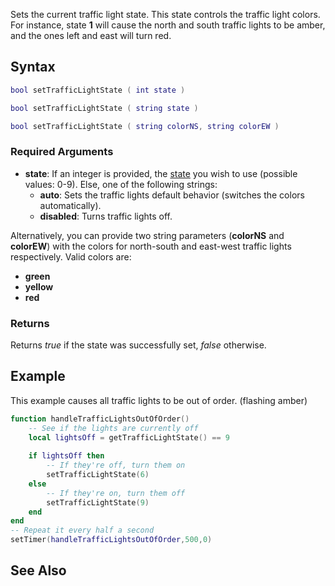 Sets the current traffic light state. This state controls the traffic light colors. For instance, state **1** will cause the north and south traffic lights to be amber, and the ones left and east will turn red.

Syntax
------

``` lua
bool setTrafficLightState ( int state )
```

``` lua
bool setTrafficLightState ( string state )
```

``` lua
bool setTrafficLightState ( string colorNS, string colorEW )
```

### Required Arguments

-   **state**: If an integer is provided, the [state](/docs/traffic_light_states.md "wikilink") you wish to use (possible values: 0-9). Else, one of the following strings:
    -   **auto**: Sets the traffic lights default behavior (switches the colors automatically).
    -   **disabled**: Turns traffic lights off.

Alternatively, you can provide two string parameters (**colorNS** and **colorEW**) with the colors for north-south and east-west traffic lights respectively. Valid colors are:

-   **green**
-   **yellow**
-   **red**

### Returns

Returns *true* if the state was successfully set, *false* otherwise.

Example
-------

This example causes all traffic lights to be out of order. (flashing amber)

``` lua
function handleTrafficLightsOutOfOrder()
    -- See if the lights are currently off
    local lightsOff = getTrafficLightState() == 9
    
    if lightsOff then
        -- If they're off, turn them on
        setTrafficLightState(6)
    else
        -- If they're on, turn them off
        setTrafficLightState(9)
    end
end
-- Repeat it every half a second
setTimer(handleTrafficLightsOutOfOrder,500,0)
```

See Also
--------
